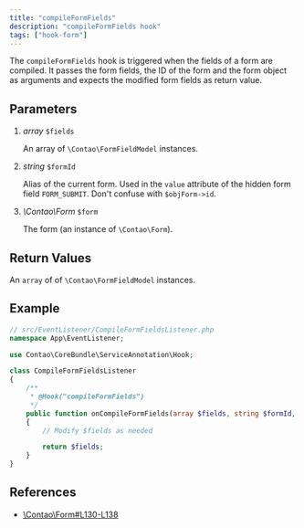 ```yaml
---
title: "compileFormFields"
description: "compileFormFields hook"
tags: ["hook-form"]
---
```


The `compileFormFields` hook is triggered when the fields of a form are compiled. 
It passes the form fields, the ID of the form and the form object as arguments
and expects the modified form fields as return value.


## Parameters

1. *array* `$fields`

	  An array of `\Contao\FormFieldModel` instances.

2. *string* `$formId`

	  Alias of the current form. Used in the `value` attribute of the hidden form
    field `FORM_SUBMIT`. Don't confuse with `$objForm->id`.

3. *\Contao\Form* `$form`

	  The form (an instance of `\Contao\Form`).

  
## Return Values

An `array` of of `\Contao\FormFieldModel` instances.


## Example

```php
// src/EventListener/CompileFormFieldsListener.php
namespace App\EventListener;

use Contao\CoreBundle\ServiceAnnotation\Hook;

class CompileFormFieldsListener
{
    /**
     * @Hook("compileFormFields")
     */
    public function onCompileFormFields(array $fields, string $formId, \Contao\Form $form): array
    {
        // Modify $fields as needed

        return $fields;
    }
}
```


## References

* [\Contao\Form#L130-L138](https://github.com/contao/contao/blob/4.7.6/core-bundle/src/Resources/contao/forms/Form.php#L130-L138)
